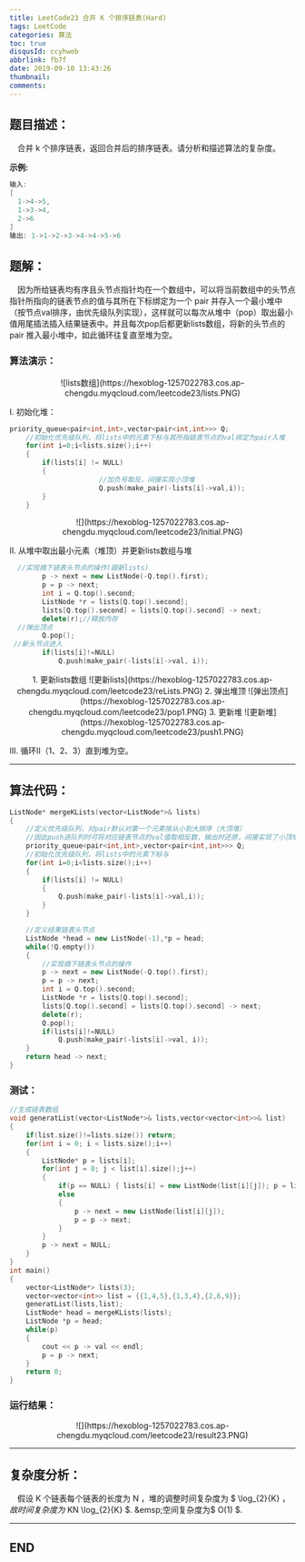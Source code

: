 ```yaml
---
title: LeetCode23 合并 K 个排序链表(Hard)
tags: LeetCode
categories: 算法
toc: true
disqusId: ccyhweb
abbrlink: fb7f
date: 2019-09-10 13:43:26
thumbnail:
comments:
---
```

## 题目描述：
&emsp;合并 k 个排序链表，返回合并后的排序链表。请分析和描述算法的复杂度。

<!-- more -->

**示例:**
```c++
输入:
[
  1->4->5,
  1->3->4,
  2->6
]
输出: 1->1->2->3->4->4->5->6
```

## 题解：
&emsp;因为所给链表均有序且头节点指针均在一个数组中，可以将当前数组中的头节点指针所指向的链表节点的值与其所在下标绑定为一个 pair 并存入一个最小堆中（按节点val排序，由优先级队列实现），这样就可以每次从堆中（pop）取出最小值用尾插法插入结果链表中。并且每次pop后都更新lists数组，将新的头节点的 pair 推入最小堆中，如此循环往复直至堆为空。

### 算法演示：

<center>
![lists数组](https://hexoblog-1257022783.cos.ap-chengdu.myqcloud.com/leetcode23/lists.PNG)
</center>

I. 初始化堆：
```c++
priority_queue<pair<int,int>,vector<pair<int,int>>> Q;
	//初始化优先级队列，将lists中的元素下标与其所指链表节点的val绑定为pair入堆
	for(int i=0;i<lists.size();i++)
	{
		if(lists[i] != NULL)
		{
                      //加负号取反，间接实现小顶堆
                      Q.push(make_pair(-lists[i]->val,i));
		}
	}
```

<center>
![](https://hexoblog-1257022783.cos.ap-chengdu.myqcloud.com/leetcode23/Initial.PNG)
</center>

II. 从堆中取出最小元素（堆顶）并更新lists数组与堆

```c++
  //实现摘下链表头节点的操作(跟新lists)
		p -> next = new ListNode(-Q.top().first);
		p = p -> next;
		int i = Q.top().second;
		ListNode *r = lists[Q.top().second];
		lists[Q.top().second] = lists[Q.top().second] -> next;
		delete(r);//释放内存
  //弹出顶点
		Q.pop();
 //新头节点进入
		if(lists[i]!=NULL)
			Q.push(make_pair(-lists[i]->val, i));
```
<center>
1. 更新lists数组
![更新lists](https://hexoblog-1257022783.cos.ap-chengdu.myqcloud.com/leetcode23/reLists.PNG)
2. 弹出堆顶
![弹出顶点](https://hexoblog-1257022783.cos.ap-chengdu.myqcloud.com/leetcode23/pop1.PNG)
3. 更新堆
![更新堆](https://hexoblog-1257022783.cos.ap-chengdu.myqcloud.com/leetcode23/push1.PNG)
</center>

III. 循环II（1、2、3）直到堆为空。

---

## 算法代码：

```c++
ListNode* mergeKLists(vector<ListNode*>& lists)
{
	//定义优先级队列，对pair默认对第一个元素按从小到大排序（大顶堆）
	//因此push进队列时可将对应链表节点的val值取相反数，输出时还原，间接实现了小顶堆
	priority_queue<pair<int,int>,vector<pair<int,int>>> Q;
	//初始化优先级队列，将lists中的元素下标与
	for(int i=0;i<lists.size();i++)
	{
		if(lists[i] != NULL)
		{
			Q.push(make_pair(-lists[i]->val,i));
		}
	}

	//定义结果链表头节点
	ListNode *head = new ListNode(-1),*p = head;
	while(!Q.empty())
	{
		//实现摘下链表头节点的操作
		p -> next = new ListNode(-Q.top().first);
		p = p -> next;
		int i = Q.top().second;
		ListNode *r = lists[Q.top().second];
		lists[Q.top().second] = lists[Q.top().second] -> next;
		delete(r);
		Q.pop();
		if(lists[i]!=NULL)
			Q.push(make_pair(-lists[i]->val, i));
	}
	return head -> next;
}
```
### 测试：
```c++
//生成链表数组
void generatList(vector<ListNode*>& lists,vector<vector<int>>& list)
{
	if(list.size()!=lists.size()) return;
	for(int i = 0; i < lists.size();i++)
	{
		ListNode* p = lists[i];
		for(int j = 0; j < list[i].size();j++)
		{
			if(p == NULL) { lists[i] = new ListNode(list[i][j]); p = lists[i];}
			else
			{
				p -> next = new ListNode(list[i][j]);
				p = p -> next;
			}
		}
		p -> next = NULL;
	}
}
int main()
{
	vector<ListNode*> lists(3);
	vector<vector<int>> list = {{1,4,5},{1,3,4},{2,6,9}};
	generatList(lists,list);
	ListNode* head = mergeKLists(lists);
	ListNode *p = head;
	while(p)
	{
		cout << p -> val << endl;
		p = p -> next;
	}
	return 0;
}
```
### 运行结果：

<center>
![](https://hexoblog-1257022783.cos.ap-chengdu.myqcloud.com/leetcode23/result23.PNG)
</center>

---
## 复杂度分析：

&emsp;假设 K 个链表每个链表的长度为 N ，堆的调整时间复杂度为 $ \log_{2}{K} $，故时间复杂度为$ KN \log_{2}{K} $.
&emsp;空间复杂度为$ O(1) $.

---
## END

